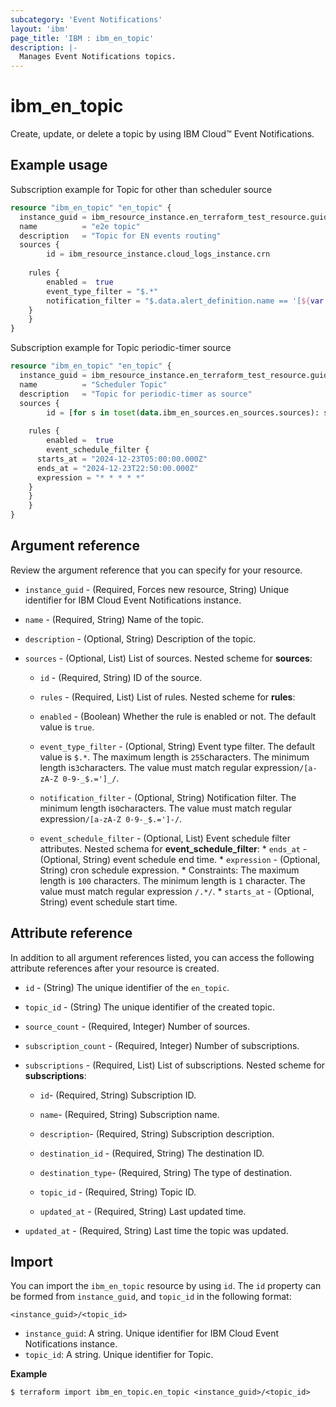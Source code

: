 ```yaml
---
subcategory: 'Event Notifications'
layout: 'ibm'
page_title: 'IBM : ibm_en_topic'
description: |-
  Manages Event Notifications topics.
---
```


# ibm_en_topic

Create, update, or delete a topic by using IBM Cloud™ Event Notifications.

## Example usage

Subscription example for Topic for other than scheduler source

```terraform
resource "ibm_en_topic" "en_topic" {
  instance_guid = ibm_resource_instance.en_terraform_test_resource.guid
  name          = "e2e topic"
  description   = "Topic for EN events routing"
  sources {
		id = ibm_resource_instance.cloud_logs_instance.crn
		
	rules {
		enabled =  true
		event_type_filter = "$.*"
		notification_filter = "$.data.alert_definition.name == '[${var.environment}]'"
	}
	}
}
```

Subscription example for Topic periodic-timer source

```terraform
resource "ibm_en_topic" "en_topic" {
  instance_guid = ibm_resource_instance.en_terraform_test_resource.guid
  name          = "Scheduler Topic"
  description   = "Topic for periodic-timer as source"
  sources {
		id = [for s in toset(data.ibm_en_sources.en_sources.sources): s.id if s.type == "periodic-timer"].0
		
	rules {
		enabled =  true
		event_schedule_filter {
      starts_at = "2024-12-23T05:00:00.000Z"
      ends_at = "2024-12-23T22:50:00.000Z"
      expression = "* * * * *"
    }
	}
	}
}
```

## Argument reference

Review the argument reference that you can specify for your resource.

- `instance_guid` - (Required, Forces new resource, String) Unique identifier for IBM Cloud Event Notifications instance.

- `name` - (Required, String) Name of the topic.

- `description` - (Optional, String) Description of the topic.

- `sources` - (Optional, List) List of sources.
  Nested scheme for **sources**:

  - `id` - (Required, String) ID of the source.

  - `rules` - (Required, List) List of rules.
    Nested scheme for **rules**:

  - `enabled` - (Boolean) Whether the rule is enabled or not. The default value is `true`.

  - `event_type_filter` - (Optional, String) Event type filter. The default value is `$.*`. The maximum length is `255`characters. The minimum length is`3`characters. The value must match regular expression`/[a-zA-Z 0-9-_$.=']_/`.

  - `notification_filter` - (Optional, String) Notification filter. The minimum length is`0`characters. The value must match regular 
  expression`/[a-zA-Z 0-9-_$.=']-/`.

  * `event_schedule_filter` - (Optional, List) Event schedule filter attributes.
		Nested schema for **event_schedule_filter**:
			* `ends_at` - (Optional, String) event schedule end time.
			* `expression` - (Optional, String) cron schedule expression.
			  * Constraints: The maximum length is `100` characters. The minimum length is `1` character. The value must match regular expression `/.*/`.
			* `starts_at` - (Optional, String) event schedule start time.

## Attribute reference

In addition to all argument references listed, you can access the following attribute references after your resource is created.

- `id` - (String) The unique identifier of the `en_topic`.
- `topic_id` - (String) The unique identifier of the created topic.
- `source_count` - (Required, Integer) Number of sources.
- `subscription_count` - (Required, Integer) Number of subscriptions.
- `subscriptions` - (Required, List) List of subscriptions.
  Nested scheme for **subscriptions**:

  - `id`- (Required, String) Subscription ID.

  - `name`- (Required, String) Subscription name.

  - `description`- (Required, String) Subscription description.

  - `destination_id` - (Required, String) The destination ID.

  - `destination_type`- (Required, String) The type of destination.

  - `topic_id` - (Required, String) Topic ID.

  - `updated_at` - (Required, String) Last updated time.

- `updated_at` - (Required, String) Last time the topic was updated.

## Import

You can import the `ibm_en_topic` resource by using `id`.
The `id` property can be formed from `instance_guid`, and `topic_id` in the following format:

```
<instance_guid>/<topic_id>
```

- `instance_guid`: A string. Unique identifier for IBM Cloud Event Notifications instance.
- `topic_id`: A string. Unique identifier for Topic.

**Example**

```
$ terraform import ibm_en_topic.en_topic <instance_guid>/<topic_id>

```

